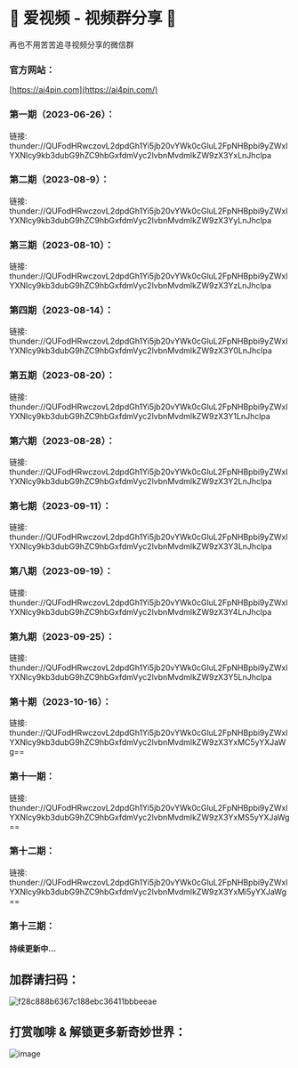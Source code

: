 # 👋 爱视频 - 视频群分享 👋

再也不用苦苦追寻视频分享的微信群

### 官方网站：
[https://ai4pin.com](https://ai4pin.com/)

### 第一期（2023-06-26）：
链接: thunder://QUFodHRwczovL2dpdGh1Yi5jb20vYWk0cGluL2FpNHBpbi9yZWxlYXNlcy9kb3dubG9hZC9hbGxfdmVyc2lvbnMvdmlkZW9zX3YxLnJhclpa

### 第二期（2023-08-9）：
链接: thunder://QUFodHRwczovL2dpdGh1Yi5jb20vYWk0cGluL2FpNHBpbi9yZWxlYXNlcy9kb3dubG9hZC9hbGxfdmVyc2lvbnMvdmlkZW9zX3YyLnJhclpa

### 第三期（2023-08-10）：
链接: thunder://QUFodHRwczovL2dpdGh1Yi5jb20vYWk0cGluL2FpNHBpbi9yZWxlYXNlcy9kb3dubG9hZC9hbGxfdmVyc2lvbnMvdmlkZW9zX3YzLnJhclpa

### 第四期（2023-08-14）：
链接: thunder://QUFodHRwczovL2dpdGh1Yi5jb20vYWk0cGluL2FpNHBpbi9yZWxlYXNlcy9kb3dubG9hZC9hbGxfdmVyc2lvbnMvdmlkZW9zX3Y0LnJhclpa

### 第五期（2023-08-20）：
链接: thunder://QUFodHRwczovL2dpdGh1Yi5jb20vYWk0cGluL2FpNHBpbi9yZWxlYXNlcy9kb3dubG9hZC9hbGxfdmVyc2lvbnMvdmlkZW9zX3Y1LnJhclpa

### 第六期（2023-08-28）：
链接: thunder://QUFodHRwczovL2dpdGh1Yi5jb20vYWk0cGluL2FpNHBpbi9yZWxlYXNlcy9kb3dubG9hZC9hbGxfdmVyc2lvbnMvdmlkZW9zX3Y2LnJhclpa

### 第七期（2023-09-11）：
链接: thunder://QUFodHRwczovL2dpdGh1Yi5jb20vYWk0cGluL2FpNHBpbi9yZWxlYXNlcy9kb3dubG9hZC9hbGxfdmVyc2lvbnMvdmlkZW9zX3Y3LnJhclpa

### 第八期（2023-09-19）：
链接: thunder://QUFodHRwczovL2dpdGh1Yi5jb20vYWk0cGluL2FpNHBpbi9yZWxlYXNlcy9kb3dubG9hZC9hbGxfdmVyc2lvbnMvdmlkZW9zX3Y4LnJhclpa

### 第九期（2023-09-25）：
链接: thunder://QUFodHRwczovL2dpdGh1Yi5jb20vYWk0cGluL2FpNHBpbi9yZWxlYXNlcy9kb3dubG9hZC9hbGxfdmVyc2lvbnMvdmlkZW9zX3Y5LnJhclpa

### 第十期（2023-10-16）：
链接: thunder://QUFodHRwczovL2dpdGh1Yi5jb20vYWk0cGluL2FpNHBpbi9yZWxlYXNlcy9kb3dubG9hZC9hbGxfdmVyc2lvbnMvdmlkZW9zX3YxMC5yYXJaWg==

### 第十一期：
链接: thunder://QUFodHRwczovL2dpdGh1Yi5jb20vYWk0cGluL2FpNHBpbi9yZWxlYXNlcy9kb3dubG9hZC9hbGxfdmVyc2lvbnMvdmlkZW9zX3YxMS5yYXJaWg==

### 第十二期：
链接: thunder://QUFodHRwczovL2dpdGh1Yi5jb20vYWk0cGluL2FpNHBpbi9yZWxlYXNlcy9kb3dubG9hZC9hbGxfdmVyc2lvbnMvdmlkZW9zX3YxMi5yYXJaWg==


### 第十三期：
#### 持续更新中...

## 加群请扫码：
![f28c888b6367c188ebc36411bbbeeae](https://github.com/ai4pin/ai4pin/assets/141907757/6d9d0e95-31c8-4db3-bf35-ea9929dd481d)


## 打赏咖啡 & 解锁更多新奇妙世界：
![image](https://github.com/ai4pin/ai4pin/assets/141907757/49c6a582-60d7-44f8-97d2-deff673a0ab4)




